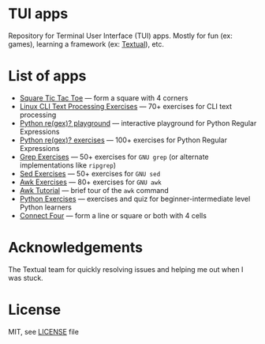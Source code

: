 # TUI apps

Repository for Terminal User Interface (TUI) apps. Mostly for fun (ex: games), learning a framework (ex: [Textual](https://textual.textualize.io/)), etc.

# List of apps

* [Square Tic Tac Toe](./SquareTicTacToe) — form a square with 4 corners
* [Linux CLI Text Processing Exercises](./CLI-Exercises) — 70+ exercises for CLI text processing
* [Python re(gex)? playground](./PyRegexPlayground) — interactive playground for Python Regular Expressions
* [Python re(gex)? exercises](./PyRegexExercises) — 100+ exercises for Python Regular Expressions
* [Grep Exercises](./GrepExercises) — 50+ exercises for `GNU grep` (or alternate implementations like `ripgrep`)
* [Sed Exercises](./SedExercises) — 50+ exercises for `GNU sed`
* [Awk Exercises](./AwkExercises) — 80+ exercises for `GNU awk`
* [Awk Tutorial](./AwkTutorial) — brief tour of the `awk` command
* [Python Exercises](./PythonExercises) — exercises and quiz for beginner-intermediate level Python learners
* [Connect Four](./ConnectFour) — form a line or square or both with 4 cells

# Acknowledgements

The Textual team for quickly resolving issues and helping me out when I was stuck.

# License

MIT, see [LICENSE](./LICENSE) file

